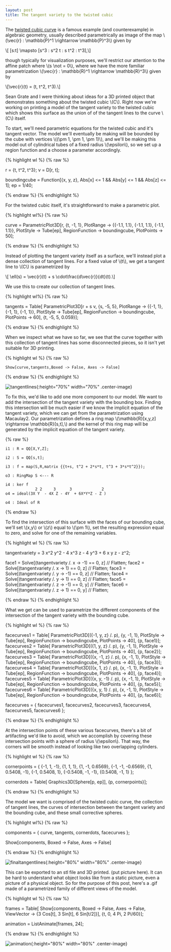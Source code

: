 ```yaml
---
layout: post
title: The tangent variety to the twisted cubic
---
```


The [twisted cubic curve](https://en.wikipedia.org/wiki/Twisted_cubic)
is a famous example (and counterexample) in algebraic geometry,
usually described parametrically as image of the map
\\(\vec{r} : \mathbb{P}^1 \rightarrow \mathbb{P}^3\\) given by

\\[ [s:t] \mapsto [s^3 : s^2 t : s t^2 : t^3],\\]

though typically for visualization purposes, we'll restrict our
attention to the affine patch where \\(s \not = 0\\), where we have
the more familiar parametrization \\(\vec{r} : \mathbb{R}^1
\rightarrow \mathbb{R}^3\\) given by

\\[\vec{r}(t) = (t, t^2, t^3).\\]

Sean Grate and I were thinking about ideas for a 3D printed object
that demonstrates something about the twisted cubic \\(C\\). Right now
we're working on printing a model of the tangent variety to the
twisted cubic which shows this surface as the union of of the tangent
lines to the curve \\(C\\) itself.

To start, we'll need parametric equations for the twisted cubic and
it's tangent vector. The model we'll eventually be making will be
bounded by the cube with vertices \\((\pm 1, \pm 1, \pm 1)\\), and
we'll be making this model out of cylindrical tubes of a fixed radius
\\(\epsilon\\), so we set up a region function and a choose a
parameter accordingly.

{% highlight wl %}
{% raw %}

r = {t, t^2, t^3};
v = D[r, t];

boundingcube = Function[{x, y, z},
   Abs[x] <= 1 &&
   Abs[y] <= 1 &&
   Abs[z] <= 1];
ep = 1/40;

{% endraw %}
{% endhighlight %}

For the twisted cubic itself, it's straightforward to make a
parametric plot.

{% highlight wl%}
{% raw %}

curve = ParametricPlot3D[r, {t, -1, 1}, 
   PlotRange -> {{-1.1, 1.1}, 
                 {-1.1, 1.1},
                 {-1.1, 1.1}},
   PlotStyle -> Tube[ep],
   RegionFunction -> boundingcube,
   PlotPoints -> 50];

{% endraw %}
{% endhighlight %}

Instead of plotting the tangent variety itself as a surface, we'll
instead plot a dense collection of tangent lines. For a fixed value of
\\(t\\), we get a tangent line to \\(C\\) is parametrized by

\\[ \\ell(s) = \\vec{r}(t) + s \\cdot\\frac{d\\vec{r}}{dt}(t).\\]

We use this to create our collection of tangent lines.

{% highlight wl%}
{% raw %}

tangents = Table[
   ParametricPlot3D[r + s v, {s, -5, 5}, 
    PlotRange -> {{-1, 1},
                  {-1, 1},
                  {-1, 1}},
    PlotStyle -> Tube[ep],
    RegionFunction -> boundingcube,
    PlotPoints -> 60],
   {t, -5, 5, 0.059}];

{% endraw %}
{% endhighlight %}

When we inspect what we have so far, we see that the curve together
with this collection of tangent lines has some disconnected pieces, so
it isn't yet suitable for 3D printing.

{% highlight wl %}
{% raw  %}

	Show[curve,tangents,Boxed -> False, Axes -> False]
	
{% endraw %}
{% endhighlight %}

![tangentlines]({{site.url}}/public/tangentlines.png){:height="70%"
width="70%" .center-image}

To fix this, we'd like to add one more component to our model. We want
to add the intersection of the tangent variety with the bounding
box. Finding this intersection will be much easier if we know the
implicit equation of the tangent variety, which we can get from the
parametrization using Macaulay2. Our parametrization defines a ring
map \\(\mathbb{R}[x,y,z] \rightarrow \mathbb{R}[s,t],\\) and the
kernel of this ring map will be generated by the implicit equation of
the tangent variety.

{% raw %}

    i1 : R = QQ[X,Y,Z];

    i2 : S = QQ[s,t];

    i3 : f = map(S,R,matrix {{t+s, t^2 + 2*s*t, t^3 + 3*s*t^2}});

    o3 : RingMap S <--- R

    i4 : ker f
                 2 2     3      3             2
    o4 = ideal(3X Y  - 4X Z - 4Y  + 6X*Y*Z - Z )

    o4 : Ideal of R
{% endraw %}

To find the intersection of this surface with the faces of our
bounding cube, we'll set \\(x,y\\) or \\(z\\) equal to \\(\pm 1\\),
set the resulting expression equal to zero, and solve for one of the
remaining variables.

{% highlight wl %}
{% raw %}

tangentvariety = 3 x^2 y^2 - 4 x^3 z - 4 y^3 + 6 x y z - z^2;

face1 = Solve[(tangentvariety /. x -> -1) == 0, z] // Flatten;
face2 = Solve[(tangentvariety /. x -> 1) == 0, z] // Flatten;
face3 = Solve[(tangentvariety /. y -> -1) == 0, z] // Flatten;
face4 = Solve[(tangentvariety /. y -> 1) == 0, z] // Flatten;
face5 = Solve[(tangentvariety /. z -> -1) == 0, y] // Flatten;
face6 = Solve[(tangentvariety /. z -> 1) == 0, y] // Flatten;

{% endraw %}
{% endhighlight %}

What we get can be used to parametrize the different components of the
intersection of the tangent variety with the bounding cube.

{% highlight wl %}
{% raw %}

facecurves1 = Table[
   ParametricPlot3D[({-1, y, z} /. p), {y, -1, 1},
    PlotStyle -> Tube[ep],
    RegionFunction -> boundingcube,
    PlotPoints -> 40],
   {p, face1}];
facecurves2 = Table[
   ParametricPlot3D[({1, y, z} /. p), {y, -1, 1},
    PlotStyle -> Tube[ep],
    RegionFunction -> boundingcube,
    PlotPoints -> 40],
   {p, face2}];
facecurves3 = Table[
   ParametricPlot3D[({x, -1, z} /. p), {x, -1, 1},
    PlotStyle -> Tube[ep],
    RegionFunction -> boundingcube,
    PlotPoints -> 40],
   {p, face3}];
facecurves4 = Table[
   ParametricPlot3D[({x, 1, z} /. p), {x, -1, 1},
    PlotStyle -> Tube[ep],
    RegionFunction -> boundingcube,
    PlotPoints -> 40],
   {p, face4}];
facecurves5 = Table[
   ParametricPlot3D[({x, y, -1} /. p), {x, -1, 1},
    PlotStyle -> Tube[ep],
    RegionFunction -> boundingcube,
    PlotPoints -> 40],
   {p, face5}];
facecurves6 = Table[
   ParametricPlot3D[({x, y, 1} /. p), {x, -1, 1},
    PlotStyle -> Tube[ep],
    RegionFunction -> boundingcube,
    PlotPoints -> 40],
   {p, face6}];

facecurves = {
   facecurves1,
   facecurves2,
   facecurves3,
   facecurves4,
   facecurves5,
   facecurves6
   };

{% endraw %}
{% endhighlight %}

At the intersection points of these various facecurves, there's a bit
of artifacting we'd like to avoid, which we accomplish by covering
these intersection points with a sphere of radius \\(\epsilon\\). That
way, the corners will be smooth instead of looking like two
overlapping cylinders.

{% highlight wl %}
{% raw %}

cornerpoints = {
   {-1, 1, -1},
   {1, 1, 1},
   {1, -1, 0.6569},
   {-1, -1, -0.6569},
   {1, 0.5408, -1},
   {-1, 0.5408, 1},
   {-0.5408, -1, -1},
   {0.5408, -1, 1}
   };

cornerdots = Table[
    Graphics3D[Sphere[p, ep]],
    {p, cornerpoints}];

{% endraw %}
{% endhighlight %}

The model we want is comprised of the twisted cubic curve, the
collection of tangent lines, the curves of intersection between the
tangent variety and the bounding cube, and these small corrective
spheres.

{% highlight wl%}
{% raw %}

components = {
curve, 
tangents, 
cornerdots, 
facecurves
};

Show[components, Boxed -> False, Axes -> False]

{% endraw %}
{% endhighlight %}

![finaltangentlines]({{site.url}}/public/finaltangentlines.png){:height="80%"
width="80%" .center-image}

This can be exported to an stl file and 3D printed. (put picture
here). It can be hard to understand what object looks like from a
static picture, even a picture of a physical object. So for the
purpose of this post, here's a .gif made of a parametrized family of
different views of the model.

{% highlight wl %}
{% raw %}

frames = Table[
   Show[components,
   Boxed -> False,
   Axes -> False, 
   ViewVector -> {3 Cos[t],
                  3 Sin[t],
                  6 Sin[t/2]}],
                  {t, 0, 4 Pi, 2 Pi/60}];

animation = ListAnimate[frames, 24];

{% endraw %}
{% endhighlight %}

![animation]({{site.url}}/public/animation.gif){:height="80%"
width="80%" .center-image}

